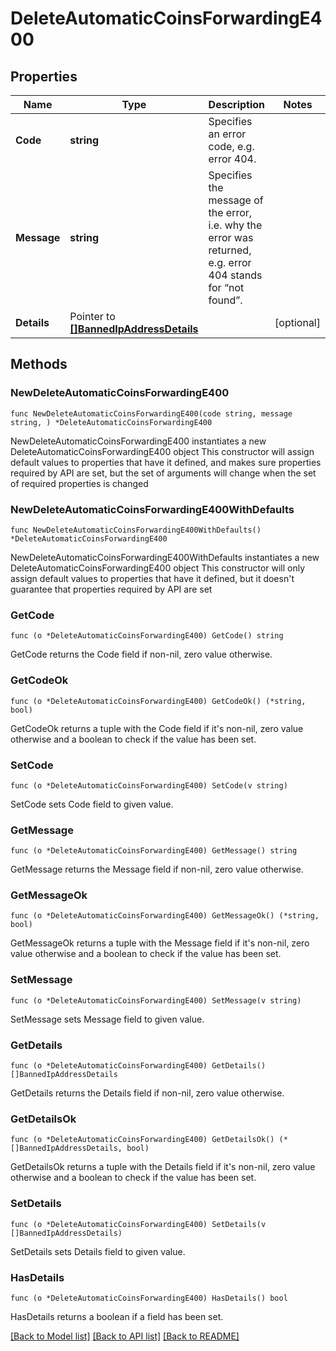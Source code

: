 # DeleteAutomaticCoinsForwardingE400

## Properties

Name | Type | Description | Notes
------------ | ------------- | ------------- | -------------
**Code** | **string** | Specifies an error code, e.g. error 404. | 
**Message** | **string** | Specifies the message of the error, i.e. why the error was returned, e.g. error 404 stands for “not found”. | 
**Details** | Pointer to [**[]BannedIpAddressDetails**](BannedIpAddressDetails.md) |  | [optional] 

## Methods

### NewDeleteAutomaticCoinsForwardingE400

`func NewDeleteAutomaticCoinsForwardingE400(code string, message string, ) *DeleteAutomaticCoinsForwardingE400`

NewDeleteAutomaticCoinsForwardingE400 instantiates a new DeleteAutomaticCoinsForwardingE400 object
This constructor will assign default values to properties that have it defined,
and makes sure properties required by API are set, but the set of arguments
will change when the set of required properties is changed

### NewDeleteAutomaticCoinsForwardingE400WithDefaults

`func NewDeleteAutomaticCoinsForwardingE400WithDefaults() *DeleteAutomaticCoinsForwardingE400`

NewDeleteAutomaticCoinsForwardingE400WithDefaults instantiates a new DeleteAutomaticCoinsForwardingE400 object
This constructor will only assign default values to properties that have it defined,
but it doesn't guarantee that properties required by API are set

### GetCode

`func (o *DeleteAutomaticCoinsForwardingE400) GetCode() string`

GetCode returns the Code field if non-nil, zero value otherwise.

### GetCodeOk

`func (o *DeleteAutomaticCoinsForwardingE400) GetCodeOk() (*string, bool)`

GetCodeOk returns a tuple with the Code field if it's non-nil, zero value otherwise
and a boolean to check if the value has been set.

### SetCode

`func (o *DeleteAutomaticCoinsForwardingE400) SetCode(v string)`

SetCode sets Code field to given value.


### GetMessage

`func (o *DeleteAutomaticCoinsForwardingE400) GetMessage() string`

GetMessage returns the Message field if non-nil, zero value otherwise.

### GetMessageOk

`func (o *DeleteAutomaticCoinsForwardingE400) GetMessageOk() (*string, bool)`

GetMessageOk returns a tuple with the Message field if it's non-nil, zero value otherwise
and a boolean to check if the value has been set.

### SetMessage

`func (o *DeleteAutomaticCoinsForwardingE400) SetMessage(v string)`

SetMessage sets Message field to given value.


### GetDetails

`func (o *DeleteAutomaticCoinsForwardingE400) GetDetails() []BannedIpAddressDetails`

GetDetails returns the Details field if non-nil, zero value otherwise.

### GetDetailsOk

`func (o *DeleteAutomaticCoinsForwardingE400) GetDetailsOk() (*[]BannedIpAddressDetails, bool)`

GetDetailsOk returns a tuple with the Details field if it's non-nil, zero value otherwise
and a boolean to check if the value has been set.

### SetDetails

`func (o *DeleteAutomaticCoinsForwardingE400) SetDetails(v []BannedIpAddressDetails)`

SetDetails sets Details field to given value.

### HasDetails

`func (o *DeleteAutomaticCoinsForwardingE400) HasDetails() bool`

HasDetails returns a boolean if a field has been set.


[[Back to Model list]](../README.md#documentation-for-models) [[Back to API list]](../README.md#documentation-for-api-endpoints) [[Back to README]](../README.md)


